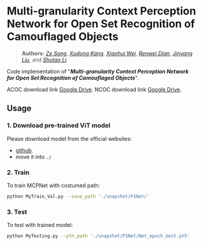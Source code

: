 # Multi-granularity Context Perception Network for Open Set Recognition of Camouflaged Objects
> **Authors:** 
> [*Ze Song*](https://scholar.google.com/citations?user=uatSii8AAAAJ&hl=zh-CN&oi=sra),
> [*Xudong Kang*](https://scholar.google.com/citations?user=5XOeLZYAAAAJ&hl=en),
> [*Xiaohui Wei*](https://scholar.google.co.il/citations?user=Uq50h3gAAAAJ&hl=zh-CN),
> [*Renwei Dian*](https://scholar.google.com/citations?user=EoTrH5UAAAAJ&hl=en),
> [*Jinyang Liu*](https://scholar.google.com/citations?user=PxUXOdsAAAAJ&hl=en),
> and [*Shutao Li*](https://scholar.google.com/citations?user=PlBq8n8AAAAJ&hl=en).


Code implementation of "_**Multi-granularity Context Perception Network for Open Set Recognition of Camouflaged Objects**_". 

ACOC download link [Google Drive](https://drive.google.com/file/d/14dwo37hSMz-gjRPpnLLVo2LVl4_bl95j/view?usp=drive_link). 
NCOC download link [Google Drive](https://drive.google.com/file/d/1LgToD8QQRJ6AelA2VC0dqkIwOlQcXxBw/view?usp=drive_link).
## Usage
### 1. Download pre-trained ViT model
Please download model from the official websites: 
* [github](https://github.com/google-research/vision_transformer).
* move it into ``` ./ ```

### 2. Train

To train MCPNet with costumed path:

```bash
python MyTrain_Val.py --save_path './snapshot/FSNet/'
```
### 3. Test

To test with trained model:

```bash
python MyTesting.py --pth_path './snapshot/FSNet/Net_epoch_best.pth'
```






